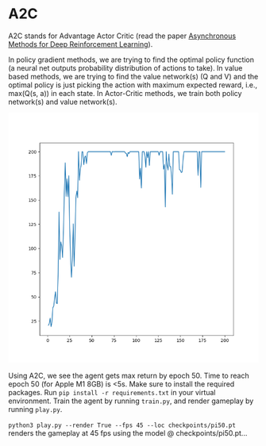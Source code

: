 # A2C

A2C stands for Advantage Actor Critic (read the paper [Asynchronous Methods for Deep Reinforcement Learning](https://arxiv.org/abs/1602.01783v2)).

In policy gradient methods, we are trying to find the optimal policy function (a neural net outputs probability distribution of actions to take). In value based methods, we are trying to find the value network(s) (Q and V) and the optimal policy is just picking the action with maximum expected reward, i.e., max(Q(s, a)) in each state. In Actor-Critic methods, we train both policy network(s) and value network(s).

![](returns.png)

Using A2C, we see the agent gets max return by epoch 50. Time to reach epoch 50 (for Apple M1 8GB) is <5s. Make sure to install the required packages. Run `pip install -r requirements.txt` in your virtual environment. Train the agent by running `train.py`, and render gameplay by running `play.py`. 

`python3 play.py --render True --fps 45 --loc checkpoints/pi50.pt` renders the gameplay at 45 fps using the model @ checkpoints/pi50.pt...
